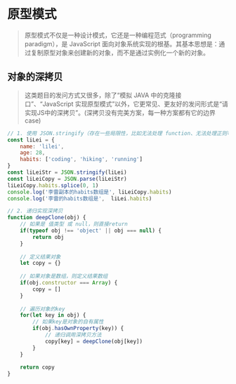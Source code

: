 # 原型模式

> 原型模式不仅是一种设计模式，它还是一种编程范式（programming paradigm），是 JavaScript 面向对象系统实现的根基。其基本思想是：通过复制原型对象来创建新的对象，而不是通过实例化一个新的对象。

## 对象的深拷贝

> 这类题目的发问方式又很多，除了“模拟 JAVA 中的克隆接口”、“JavaScript 实现原型模式”以外，它更常见、更友好的发问形式是“请实现JS中的深拷贝”。(深拷贝没有完美方案，每一种方案都有它的边界 case)

```javascript
// 1. 使用 JSON.stringify（存在一些局限性，比如无法处理 function、无法处理正则等等）
const liLei = {
    name: 'lilei',
    age: 28,
    habits: ['coding', 'hiking', 'running']
}
const liLeiStr = JSON.stringify(liLei)
const liLeiCopy = JSON.parse(liLeiStr)
liLeiCopy.habits.splice(0, 1) 
console.log('李雷副本的habits数组是', liLeiCopy.habits)
console.log('李雷的habits数组是',  liLei.habits)
```

```javascript
// 2. 递归实现深拷贝
function deepClone(obj) {
    // 如果是 值类型 或 null，则直接return
    if(typeof obj !== 'object' || obj === null) {
        return obj
    }
    
    // 定义结果对象
    let copy = {}
    
    // 如果对象是数组，则定义结果数组
    if(obj.constructor === Array) {
        copy = []
    }
    
    // 遍历对象的key
    for(let key in obj) {
        // 如果key是对象的自有属性
        if(obj.hasOwnProperty(key)) {
            // 递归调用深拷贝方法
            copy[key] = deepClone(obj[key])
        }
    }
    
    return copy
} 
```

